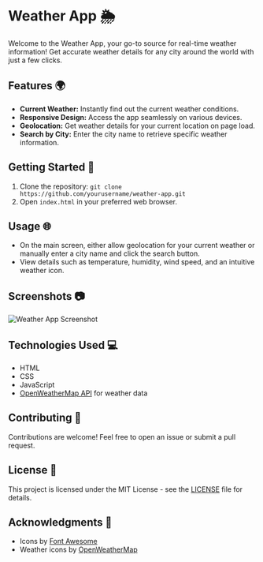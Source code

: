 # Weather App 🌦️

Welcome to the Weather App, your go-to source for real-time weather information! Get accurate weather details for any city around the world with just a few clicks.

## Features 🌍

- **Current Weather:** Instantly find out the current weather conditions.
- **Responsive Design:** Access the app seamlessly on various devices.
- **Geolocation:** Get weather details for your current location on page load.
- **Search by City:** Enter the city name to retrieve specific weather information.

## Getting Started 🚀

1. Clone the repository: `git clone https://github.com/yourusername/weather-app.git`
2. Open `index.html` in your preferred web browser.

## Usage 🌐

- On the main screen, either allow geolocation for your current weather or manually enter a city name and click the search button.
- View details such as temperature, humidity, wind speed, and an intuitive weather icon.

## Screenshots 📷

![Weather App Screenshot](screenshots/weather-app-screenshot.png)

## Technologies Used 💻

- HTML
- CSS
- JavaScript
- [OpenWeatherMap API](https://openweathermap.org/api) for weather data

## Contributing 🤝

Contributions are welcome! Feel free to open an issue or submit a pull request.

## License 📄

This project is licensed under the MIT License - see the [LICENSE](LICENSE) file for details.

## Acknowledgments 🙏

- Icons by [Font Awesome](https://fontawesome.com/)
- Weather icons by [OpenWeatherMap](https://openweathermap.org/weather-conditions)

